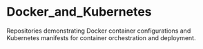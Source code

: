 # Docker_and_Kubernetes
Repositories demonstrating Docker container configurations and Kubernetes manifests for container orchestration and deployment.

